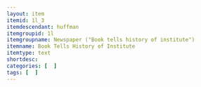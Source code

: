 ```yaml
---
layout: item
itemid: 1l_3
itemdescendant: huffman
itemgroupid: 1l
itemgroupname: Newspaper ("Book tells history of institute")
itemname: Book Tells History of Institute
itemtype: text
shortdesc: 
categories: [  ]
tags: [  ]
---
```







